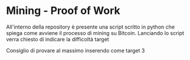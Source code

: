 # Mining - Proof of Work

All'interno della repository è presente una script scritto in python che spiega come avviene il processo di mining su Bitcoin. 
Lanciando lo script verra chiesto di indicare la difficoltà target

Consiglio di provare al massimo inserendo come target 3
